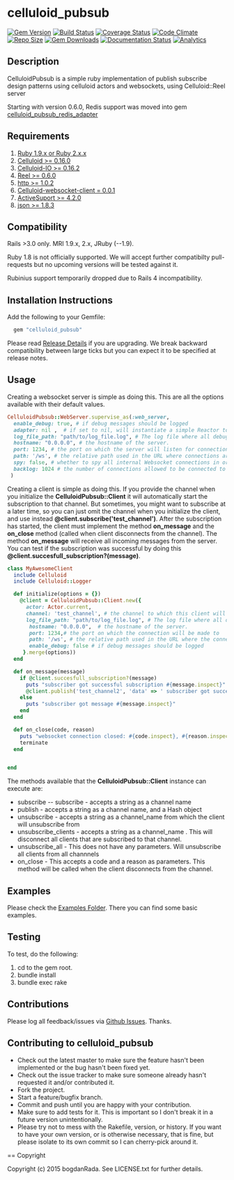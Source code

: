celluloid_pubsub
================

[![Gem Version](https://badge.fury.io/rb/celluloid_pubsub.svg)](http://badge.fury.io/rb/celluloid_pubsub) [![Build Status](https://travis-ci.org/bogdanRada/celluloid_pubsub.png?branch=master,develop)](https://travis-ci.org/bogdanRada/celluloid_pubsub) [![Coverage Status](https://coveralls.io/repos/bogdanRada/celluloid_pubsub/badge.svg?branch=master)](https://coveralls.io/r/bogdanRada/celluloid_pubsub?branch=master) [![Code Climate](https://codeclimate.com/github/bogdanRada/celluloid_pubsub/badges/gpa.svg)](https://codeclimate.com/github/bogdanRada/celluloid_pubsub) [![Repo Size](https://reposs.herokuapp.com/?path=bogdanRada/celluloid_pubsub)](https://github.com/bogdanRada/celluloid_pubsub) [![Gem Downloads](https://ruby-gem-downloads-badge.herokuapp.com/celluloid_pubsub?type=total&style=dynamic)](https://github.com/bogdanRada/celluloid_pubsub) [![Documentation Status](https://inch-ci.org/github/bogdanRada/celluloid_pubsub.svg?branch=master)](https://inch-ci.org/github/bogdanRada/celluloid_pubsubb) [![Analytics](https://ga-beacon.appspot.com/UA-72570203-1/bogdanRada/celluloid_pubsub)](https://github.com/bogdanRada/celluloid_pubsub)

Description
-----------

CelluloidPubsub is a simple ruby implementation of publish subscribe design patterns using celluloid actors and websockets, using Celluloid::Reel server

Starting with version 0.6.0, Redis support was moved into gem [celluloid_pubsub_redis_adapter](https://github.com/bogdanRada/celluloid_pubsub_redis_adapter)

Requirements
------------

1.	[Ruby 1.9.x or Ruby 2.x.x](http://www.ruby-lang.org)
2.	[Celluloid >= 0.16.0](https://github.com/celluloid/celluloid)
3.	[Celluloid-IO >= 0.16.2](https://github.com/celluloid/celluloid-io)
4.	[Reel >= 0.6.0](https://github.com/celluloid/reel)
5.	[http >= 1.0.2](https://github.com/httprb/http)
6.	[Celluloid-websocket-client = 0.0.1](https://github.com/jeremyd/celluloid-websocket-client)
7.	[ActiveSuport >= 4.2.0](https://rubygems.org/gems/activesupport)
8.	[json >= 1.8.3](https://github.com/flori/json)

Compatibility
-------------

Rails >3.0 only. MRI 1.9.x, 2.x, JRuby (--1.9).

Ruby 1.8 is not officially supported. We will accept further compatibilty pull-requests but no upcoming versions will be tested against it.

Rubinius support temporarily dropped due to Rails 4 incompatibility.

Installation Instructions
-------------------------

Add the following to your Gemfile:

```ruby
  gem "celluloid_pubsub"
```

Please read [Release Details](https://github.com/bogdanRada/celluloid_pubsub/releases) if you are upgrading. We break backward compatibility between large ticks but you can expect it to be specified at release notes.

Usage
-----

Creating a websocket server is simple as doing this. This are all the options available with their default values.

```ruby
CelluloidPubsub::WebServer.supervise_as(:web_server,
  enable_debug: true, # if debug messages should be logged
  adapter: nil ,  # if set to nil, will instantiate a simple Reactor to handle the connections which  has no dependencies . Otherwise will try to use that adapter.  Please see [celluloid_pubsub_redis_adapter](https://github.com/bogdanRada/celluloid_pubsub_redis_adapter) for more details on using redis adapter
  log_file_path: "path/to/log_file.log", # The log file where all debugging information will be printed
  hostname: "0.0.0.0", # the hostname of the server.
  port: 1234, # the port on which the server will listen for connections
  path: '/ws', # the relative path used in the URL where connections are allowed to connect
  spy: false, # whether to spy all internal Websocket connections in order to get more debugging information
  backlog: 1024 # the number of connections allowed to be connected to the server at a certain time
 )
```

Creating a client is simple as doing this. If you provide the channel when you initialize the **CelluloidPubsub::Client** it will automatically start the subscription to that channel. But sometimes, you might want to subscribe at a later time, so you can just omit the channel when you initialize the client, and use instead **@client.subscribe('test_channel')**. After the subscription has started, the client must implement the method **on_message** and the **on_close** method (called when client disconnects from the channel). The method **on_message** will receive all incoming messages from the server. You can test if the subscription was successful by doing this **@client.succesfull_subscription?(message)**.

```ruby
class MyAwesomeClient
  include Celluloid
  include Celluloid::Logger

  def initialize(options = {})
    @client = CelluloidPubsub::Client.new({
      actor: Actor.current,
      channel: 'test_channel', # the channel to which this client will subscribe to.
      log_file_path: "path/to/log_file.log", # The log file where all debugging information will be printed
       hostname: "0.0.0.0",  # the hostname of the server.
       port: 1234,# the port on which the connection will be made to
       path: '/ws', # the relative path used in the URL where the connection will be connecting to
       enable_debug: false # if debug messages should be logged
     }.merge(options))
  end

  def on_message(message)
    if @client.succesfull_subscription?(message)
      puts "subscriber got successful subscription #{message.inspect}"
      @client.publish('test_channel2', 'data' => ' subscriber got successfull subscription') # the message needs to be a Hash
    else
      puts "subscriber got message #{message.inspect}"
    end
  end

  def on_close(code, reason)
    puts "websocket connection closed: #{code.inspect}, #{reason.inspect}"
    terminate
  end


end

```

The methods available that the **CelluloidPubsub::Client** instance can execute are:

-	subscribe -- subscribe - accepts a string as a channel name
-	publish - accepts a string as a channel name, and a Hash object
-	unsubscribe - accepts a string as a channel_name from which the client will unsubscribe from
-	unsubscribe_clients - accepts a string as a channel_name . This will disconnect all clients that are subscribed to that channel.
-	unsubscribe_all - This does not have any parameters. Will unsubscribe all clients from all channnels
-	on_close - This accepts a code and a reason as parameters. This method will be called when the client disconnects from the channel.

Examples
--------

Please check the [Examples Folder](https://github.com/bogdanRada/celluloid_pubsub/tree/master/examples). There you can find some basic examples.

Testing
-------

To test, do the following:

1.	cd to the gem root.
2.	bundle install
3.	bundle exec rake

Contributions
-------------

Please log all feedback/issues via [Github Issues](http://github.com/bogdanRada/celluloid_pubsub/issues). Thanks.

Contributing to celluloid_pubsub
--------------------------------

-	Check out the latest master to make sure the feature hasn't been implemented or the bug hasn't been fixed yet.
-	Check out the issue tracker to make sure someone already hasn't requested it and/or contributed it.
-	Fork the project.
-	Start a feature/bugfix branch.
-	Commit and push until you are happy with your contribution.
-	Make sure to add tests for it. This is important so I don't break it in a future version unintentionally.
-	Please try not to mess with the Rakefile, version, or history. If you want to have your own version, or is otherwise necessary, that is fine, but please isolate to its own commit so I can cherry-pick around it.

== Copyright

Copyright (c) 2015 bogdanRada. See LICENSE.txt for further details.
